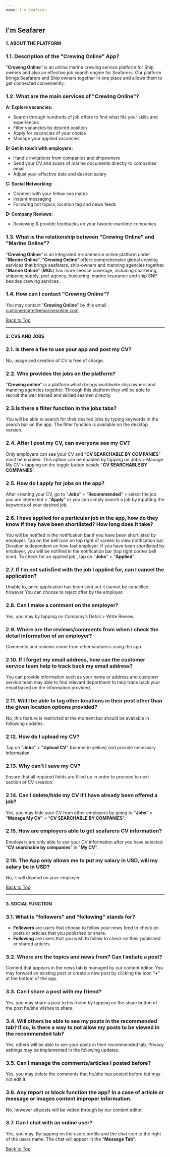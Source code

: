 ```yaml
---
name: I'm Seafarer
---
```


## I'm Seafarer

#### 1. ABOUT THE PLATFORM

### 1.1. Description of the "Crewing Online" App?

"**Crewing Online**" is an online marine crewing service platform for Ship owners and also an effective job search engine for Seafarers. Our platform brings Seafarers and Ship owners together in one place and allows them to get connected conveniently.

### 1.2. What are the main services of "Crewing Online"?

**A: Explore vacancies:**

- Search through hundreds of job offers to find what fits your skills and experiences 
- Filter vacancies by desired position
- Apply for vacancies of your choice
- Manage your applied vacancies

**B: Get in touch with employers:**

- Handle invitations from companies and shipowners
- Send your CV and scans of marine documents directly to companies' email
- Adjust your effective date and desired salary

**C: Social Networking:**

- Connect with your fellow sea mates
- Instant messaging 
- Following hot topics, location tag and news feeds

**D: Company Reviews:**

- Reviewing & provide feedbacks on your favorite maritime companies

### 1.3. What is the relationship between "Crewing Online" and "Marine Online"?

"**Crewing Online**" is an integrated e-commerce online platform under "**Marine Online**", "**Crewing Online**" offers comprehensive global crewing services that brings seafarers, ship-owners and manning agencies together. "**Marine Online**" (**MOL**) has more service coverage, including chartering, shipping supply, port agency, bunkering, marine insurance and ship SNP besides crewing services.

### 1.4. How can I contact "Crewing Online"?

You may contact "**Crewing Online**" by this email : [customercare@emarineonline.com](mailto:customercare@emarineonline.com)

 [Back to Top](seafarer#)

---

#### 2. CVS AND JOBS

### 2.1. Is there a fee to use your app and post my CV?

No, usage and creation of CV is free of charge.

### 2.2. Who provides the jobs on the platform?

"**Crewing online**" is a platform which brings worldwide ship owners and manning agencies together. Through this platform they will be able to recruit the well trained and skilled seamen directly. 

### 2.3.Is there a filter function in the jobs tabs?

You will be able to search for their desired jobs by typing keywords in the search bar on the app. The filter function is available on the desktop version.

### 2.4. After I post my CV, can everyone see my CV?

Only employers can see your CV and "**CV SEARCHABLE BY COMPANIES**" must be enabled. This option can be enabled by tapping on Jobs > Manage My CV > tapping on the toggle button beside "**CV SEARCHABLE BY COMPANIES**".

### 2.5. How do I apply for jobs on the app?

After creating your CV, go to "**Jobs**" > "**Recommended**" > select the job you are interested > "**Apply**" or you can simply search a job by inputting the keywords of your desired job.

### 2.6. I have applied for a particular job in the app, how do they know if they have been shortlisted? How long does it take?  

You will be notified in the notification bar if you have been shortlisted by employer. Tap on the bell icon on top right of screen to view notification bar. Duration is dependent on how fast employer. If you have been shortlisted by employer, you will be notified in the notification bar (top right corner bell icon). To check for an applied job , tap on "**Jobs**" > "**Applied**".

### 2.7. If I’m not satisfied with the job I applied for, can I cancel the application?

Unable to, once application has been sent out it cannot be cancelled, however You can choose to reject offer by the employer.

### 2.8. Can I make a comment on the employer?

Yes, you may by tapping on Company’s Detail > Write Review.

### 2.9. Where are the reviews/comments from when I check the detail information of an employer?

Comments and reviews come from other seafarers using the app.

### 2.10. If I forget my email address, how can the customer service team help to track back my email address?

You can provide information such as your name or address and customer service team may able to find relevant department to help trace back your email based on the information provided.

### 2.11. Will I be able to tag other locations in their post other than the given location options provided?

No, this feature is restricted at the moment but should be available in following updates.

### 2.12. How do I upload my CV?

Tap on "**Jobs**" > "**Upload CV**" (banner in yellow) and provide necessary information.

### 2.13. Why can’t I save my CV?

Ensure that all required fields are filled up in order to proceed to next section of CV creation.

### 2.14. Can I delete/hide my CV if I have already been offered a job?

Yes, you may hide your CV from other employers by going to "**Jobs**" > "**Manage My CV**" > "**CV SEARCHABLE BY COMPANIES**". 

### 2.15. How are employers able to get seafarers CV information?

Employers are only able to see your CV information after you have selected  “**CV searchable by companies**” in "**My CV**".

### 2.16. The App only allows me to put my salary in USD, will my salary be in USD?

No, it will depend on your employer.

 [Back to Top](seafarer#)

---

#### 3. SOCIAL FUNCTION

### 3.1. What is "followers" and "following" stands for?

- **Followers** are users that choose to follow your news feed to check on posts or articles that you published or share. 
- **Following** are users that you wish to follow to check on their published or shared articles.

### 3.2. Where are the topics and news from? Can I initiate a post?

Content that appears in the news tab is managed by our content editor. You may forward an existing post or create a new post by clicking the icon "**+**" at the bottom of the app.

### 3.3. Can I share a post with my friend?

Yes, you may share a post to his friend by tapping on the share button of the post he/she wishes to share.

### 3.4. Will others be able to see my posts in the recommended tab? If so, is there a way to not allow my posts to be viewed in the recommended tab?

Yes, others will be able to see your posts in their recommended tab. Privacy settings may be implemented in the following updates.

### 3.5. Can I manage the comments/articles I posted before?

Yes, you may delete the comments that he/she has posted before but may not edit it.

### 3.6. Any report or block function the app? In a case of article or message or images content improper information.

No, however all posts will be vetted through by our content editor.

### 3.7. Can I chat with an online user?

Yes, you may. By tapping on the users profile and the chat icon to the right of the users name. The chat will appear in the "**Message Tab**".

 [Back to Top](seafarer#)
 
